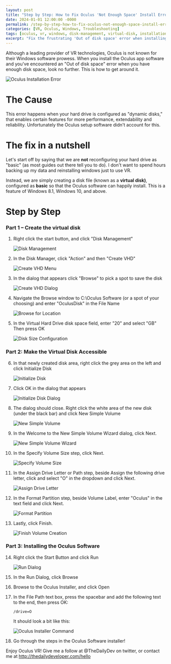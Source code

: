 ```yaml
---
layout: post
title: "Step by Step: How to Fix Oculus 'Not Enough Space' Install Error"
date: 2024-01-01 12:00:00 -0000
permalink: /step-by-step-how-to-fix-oculus-not-enough-space-install-error/
categories: [VR, Oculus, Windows, Troubleshooting]
tags: [oculus, vr, windows, disk-management, virtual-disk, installation]
excerpt: "Fix the frustrating 'Out of disk space' error when installing Oculus software on Windows, even when you have plenty of space available."
---
```


Although a leading provider of VR technologies, Oculus is not known for their Windows software prowess. When you install the Oculus app software and you've encountered an "Out of disk space" error when you have enough disk space, look no further. This is how to get around it.

![Oculus Installation Error](/assets/images/step-by-step-how-to-fix-oculus-not-enough-space-install-error/2020-03-08_20-29-01.png)

# The Cause

This error happens when your hard drive is configured as "dynamic disks," that enables certain features for more performance, extendability and reliability. Unfortunately the Oculus setup software didn't account for this.

# The fix in a nutshell

Let's start off by saying that we are **not** reconfiguring your hard drive as "basic" (as most guides out there tell you to do). I don't want to spend hours backing up my data and reinstalling windows just to use VR.

Instead, we are simply creating a disk file (known as a **virtual disk)**, configured as **basic** so that the Oculus software can happily install. This is a feature of Windows 8.1, Windows 10, and above.

# Step by Step

### Part 1 – Create the virtual disk

1. Right click the start button, and click "Disk Management"

   ![Disk Management](/assets/images/step-by-step-how-to-fix-oculus-not-enough-space-install-error/2020-03-08_20-59-01.png)

2. In the Disk Manager, click "Action" and then "Create VHD"

   ![Create VHD Menu](/assets/images/step-by-step-how-to-fix-oculus-not-enough-space-install-error/2020-03-08_20-31-08.png)

3. In the dialog that appears click "Browse" to pick a spot to save the disk

   ![Create VHD Dialog](/assets/images/step-by-step-how-to-fix-oculus-not-enough-space-install-error/2020-03-08_20-31-46-2-324x400.png)

4. Navigate the Browse window to C:\Oculus Software (or a spot of your choosing) and enter "OculusDisk" in the File Name

   ![Browse for Location](/assets/images/step-by-step-how-to-fix-oculus-not-enough-space-install-error/2020-03-08_20-32-16.png)

5. In the Virtual Hard Drive disk space field, enter "20" and select "GB"
   Then press OK

   ![Disk Size Configuration](/assets/images/step-by-step-how-to-fix-oculus-not-enough-space-install-error/2020-03-08_20-32-27.png)

### Part 2: Make the Virtual Disk Accessible

6. In that newly created disk area, right click the grey area on the left and click Initialize Disk

   ![Initialize Disk](/assets/images/step-by-step-how-to-fix-oculus-not-enough-space-install-error/2020-03-08_20-32-44.png)

7. Click OK in the dialog that appears

   ![Initialize Disk Dialog](/assets/images/step-by-step-how-to-fix-oculus-not-enough-space-install-error/2020-03-08_20-33-26.png)

8. The dialog should close.
   Right click the white area of the new disk (under the black bar) and click New Simple Volume

   ![New Simple Volume](/assets/images/step-by-step-how-to-fix-oculus-not-enough-space-install-error/2020-03-08_20-33-31.png)

9. In the Welcome to the New Simple Volume Wizard dialog, click Next.

   ![New Simple Volume Wizard](/assets/images/step-by-step-how-to-fix-oculus-not-enough-space-install-error/2020-03-08_20-34-26.png)

10. In the Specify Volume Size step, click Next.

    ![Specify Volume Size](/assets/images/step-by-step-how-to-fix-oculus-not-enough-space-install-error/2020-03-08_20-35-00.png)

11. In the Assign Drive Letter or Path step, beside Assign the following drive letter, click and select "O" in the dropdown and click Next.

    ![Assign Drive Letter](/assets/images/step-by-step-how-to-fix-oculus-not-enough-space-install-error/2020-03-08_20-35-37.png)

12. In the Format Partition step, beside Volume Label, enter "Oculus" in the text field and click Next.

    ![Format Partition](/assets/images/step-by-step-how-to-fix-oculus-not-enough-space-install-error/2020-03-08_20-35-40.png)

13. Lastly, click Finish.

    ![Finish Volume Creation](/assets/images/step-by-step-how-to-fix-oculus-not-enough-space-install-error/2020-03-08_20-35-45.png)

### Part 3: Installing the Oculus Software

14. Right click the Start Button and click Run

    ![Run Dialog](/assets/images/step-by-step-how-to-fix-oculus-not-enough-space-install-error/2020-03-08_21-08-39.png)

15. In the Run Dialog, click Browse

16. Browse to the Oculus Installer, and click Open

17. In the File Path text box, press the spacebar and add the following text to the end, then press OK:
    ```
    /drive=O
    ```

    It should look a bit like this:

    ![Oculus Installer Command](/assets/images/step-by-step-how-to-fix-oculus-not-enough-space-install-error/2020-03-08_20-29-50.png)

18. Go through the steps in the Oculus Software installer!

Enjoy Oculus VR! Give me a follow at @TheDailyDev on twitter, or contact me at <a href="https://web.archive.org/web/20210301101200/http://thedailydeveloper.com/hello">http://thedailydeveloper.com/hello</a>